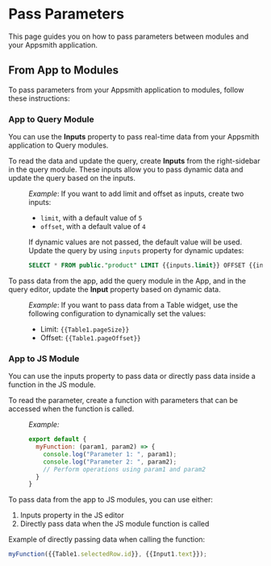 # Pass Parameters


This page guides you on how to pass parameters between modules and your Appsmith application.


## From App to Modules

To pass parameters from your Appsmith application to modules, follow these instructions:

### App to Query Module

You can use the **Inputs** property to pass real-time data from your Appsmith application to Query modules.


To read the data and update the query, create **Inputs** from the right-sidebar in the query module. These inputs allow you to pass dynamic data and update the query based on the inputs.

<dd>

*Example*: If you want to add limit and offset as inputs, create two inputs:

* `limit`, with a default value of `5`
* `offset`, with a default value of `4`

If dynamic values are not passed, the default value will be used. Update the query by using `inputs` property for dynamic updates:

```sql
SELECT * FROM public."product" LIMIT {{inputs.limit}} OFFSET {{inputs.offset}};
```

<ZoomImage
  src="/img/query-inputs.png" 
  alt="Inputs image"
  caption="Package"
/>

</dd>

To pass data from the app, add the query module in the App, and in the query editor, update the **Input** property based on dynamic data. 

<dd>

*Example*: If you want to pass data from a Table widget, use the following configuration to dynamically set the values:


* Limit: `{{Table1.pageSize}}`
* Offset: `{{Table1.pageOffset}}`

<ZoomImage
  src="/img/app-to-query.png" 
  alt="Inputs image"
  caption="App"
/>

</dd>

### App to JS Module

You can use the inputs property to pass data or directly pass data inside a function in the JS module. 

To read the parameter, create a function with parameters that can be accessed when the function is called.

<dd>

*Example:* 

```js
export default {
  myFunction: (param1, param2) => {
    console.log("Parameter 1: ", param1);
    console.log("Parameter 2: ", param2);
    // Perform operations using param1 and param2
  }
}
```

</dd>

To pass data from the app to JS modules, you can use either:

1. Inputs property in the JS editor
2. Directly pass data when the JS module function is called

Example of directly passing data when calling the function:

```js
myFunction({{Table1.selectedRow.id}}, {{Input1.text}});
```